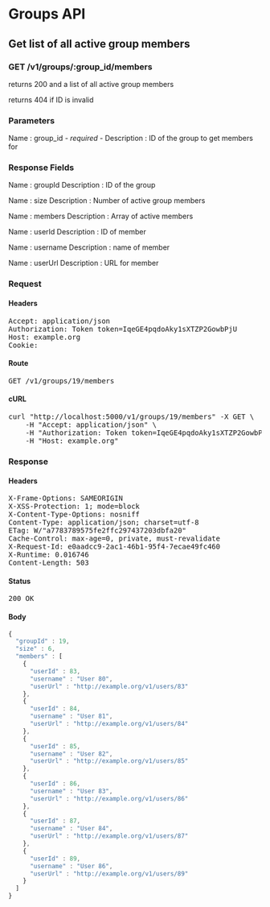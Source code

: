 # Groups API

## Get list of all active group members

### GET /v1/groups/:group_id/members

returns 200 and a list of all active group members

returns 404 if ID is invalid

### Parameters

Name : group_id *- required -*
Description : ID of the group to get members for


### Response Fields

Name : groupId
Description : ID of the group

Name : size
Description : Number of active group members

Name : members
Description : Array of active members

Name : userId
Description : ID of member

Name : username
Description : name of member

Name : userUrl
Description : URL for member

### Request

#### Headers

<pre>Accept: application/json
Authorization: Token token=IqeGE4pqdoAky1sXTZP2GowbPjU
Host: example.org
Cookie: </pre>

#### Route

<pre>GET /v1/groups/19/members</pre>

#### cURL

<pre class="request">curl &quot;http://localhost:5000/v1/groups/19/members&quot; -X GET \
	-H &quot;Accept: application/json&quot; \
	-H &quot;Authorization: Token token=IqeGE4pqdoAky1sXTZP2GowbPjU&quot; \
	-H &quot;Host: example.org&quot;</pre>

### Response

#### Headers

<pre>X-Frame-Options: SAMEORIGIN
X-XSS-Protection: 1; mode=block
X-Content-Type-Options: nosniff
Content-Type: application/json; charset=utf-8
ETag: W/&quot;a7783789575fe2ffc297437203dbfa20&quot;
Cache-Control: max-age=0, private, must-revalidate
X-Request-Id: e0aadcc9-2ac1-46b1-95f4-7ecae49fc460
X-Runtime: 0.016746
Content-Length: 503</pre>

#### Status

<pre>200 OK</pre>

#### Body

```javascript
{
  "groupId" : 19,
  "size" : 6,
  "members" : [
    {
      "userId" : 83,
      "username" : "User 80",
      "userUrl" : "http://example.org/v1/users/83"
    },
    {
      "userId" : 84,
      "username" : "User 81",
      "userUrl" : "http://example.org/v1/users/84"
    },
    {
      "userId" : 85,
      "username" : "User 82",
      "userUrl" : "http://example.org/v1/users/85"
    },
    {
      "userId" : 86,
      "username" : "User 83",
      "userUrl" : "http://example.org/v1/users/86"
    },
    {
      "userId" : 87,
      "username" : "User 84",
      "userUrl" : "http://example.org/v1/users/87"
    },
    {
      "userId" : 89,
      "username" : "User 86",
      "userUrl" : "http://example.org/v1/users/89"
    }
  ]
}
```
